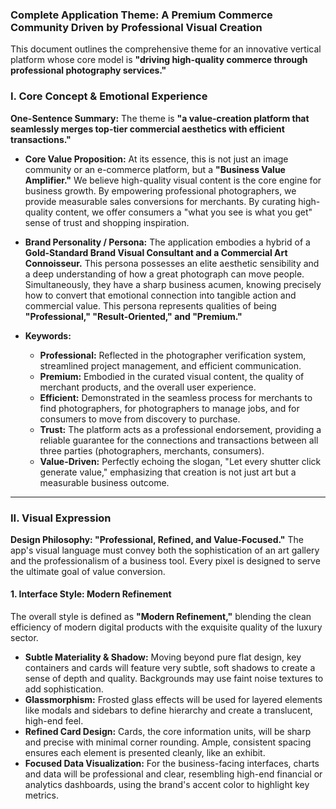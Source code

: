 ### Complete Application Theme: A Premium Commerce Community Driven by Professional Visual Creation

This document outlines the comprehensive theme for an innovative vertical platform whose core model is **"driving high-quality commerce through professional photography services."**

### I. Core Concept & Emotional Experience

**One-Sentence Summary:** The theme is **"a value-creation platform that seamlessly merges top-tier commercial aesthetics with efficient transactions."**

- **Core Value Proposition:** At its essence, this is not just an image community or an e-commerce platform, but a **"Business Value Amplifier."** We believe high-quality visual content is the core engine for business growth. By empowering professional photographers, we provide measurable sales conversions for merchants. By curating high-quality content, we offer consumers a "what you see is what you get" sense of trust and shopping inspiration.

- **Brand Personality / Persona:** The application embodies a hybrid of a **Gold-Standard Brand Visual Consultant and a Commercial Art Connoisseur.** This persona possesses an elite aesthetic sensibility and a deep understanding of how a great photograph can move people. Simultaneously, they have a sharp business acumen, knowing precisely how to convert that emotional connection into tangible action and commercial value. This persona represents qualities of being **"Professional," "Result-Oriented," and "Premium."**

- **Keywords:**
  - **Professional:** Reflected in the photographer verification system, streamlined project management, and efficient communication.
  - **Premium:** Embodied in the curated visual content, the quality of merchant products, and the overall user experience.
  - **Efficient:** Demonstrated in the seamless process for merchants to find photographers, for photographers to manage jobs, and for consumers to move from discovery to purchase.
  - **Trust:** The platform acts as a professional endorsement, providing a reliable guarantee for the connections and transactions between all three parties (photographers, merchants, consumers).
  - **Value-Driven:** Perfectly echoing the slogan, "Let every shutter click generate value," emphasizing that creation is not just art but a measurable business outcome.

---

### II. Visual Expression

**Design Philosophy: "Professional, Refined, and Value-Focused."** The app's visual language must convey both the sophistication of an art gallery and the professionalism of a business tool. Every pixel is designed to serve the ultimate goal of value conversion.

#### 1. Interface Style: Modern Refinement

The overall style is defined as **"Modern Refinement,"** blending the clean efficiency of modern digital products with the exquisite quality of the luxury sector.

- **Subtle Materiality & Shadow:** Moving beyond pure flat design, key containers and cards will feature very subtle, soft shadows to create a sense of depth and quality. Backgrounds may use faint noise textures to add sophistication.
- **Glassmorphism:** Frosted glass effects will be used for layered elements like modals and sidebars to define hierarchy and create a translucent, high-end feel.
- **Refined Card Design:** Cards, the core information units, will be sharp and precise with minimal corner rounding. Ample, consistent spacing ensures each element is presented cleanly, like an exhibit.
- **Focused Data Visualization:** For the business-facing interfaces, charts and data will be professional and clear, resembling high-end financial or analytics dashboards, using the brand's accent color to highlight key metrics.
